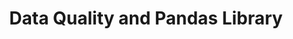 ---
layout: archive
permalink: /Big_Data/big_data/day_12
title: "Data Quality and Pandas Library"
author_profile: true

header:
  image: "/images/chicagotwo.jpeg"
  
---